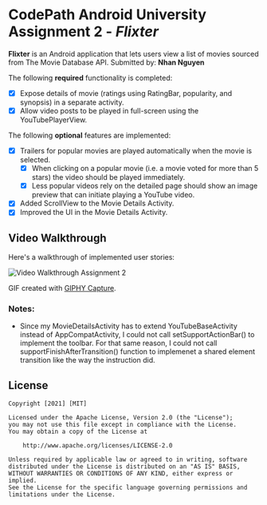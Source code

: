 # CodePath Android University Assignment 2 - *Flixter*

**Flixter** is an Android application that lets users view a list of movies sourced from The Movie Database API.
Submitted by: **Nhan Nguyen**

The following **required** functionality is completed:

* [x] Expose details of movie (ratings using RatingBar, popularity, and synopsis) in a separate activity.
* [x] Allow video posts to be played in full-screen using the YouTubePlayerView.

The following **optional** features are implemented:
* [x] Trailers for popular movies are played automatically when the movie is selected.
  * [x] When clicking on a popular movie (i.e. a movie voted for more than 5 stars) the video should be played immediately.
  * [x] Less popular videos rely on the detailed page should show an image preview that can initiate playing a YouTube video.
* [x] Added ScrollView to the Movie Details Activity. 
* [x] Improved the UI in the Movie Details Activity. 

## Video Walkthrough

Here's a walkthrough of implemented user stories:

<img src='app-walkthrough-assignment2.gif' title='Video Walkthrough Assignment 2' width='' alt='Video Walkthrough Assignment 2' />

GIF created with [GIPHY Capture](https://apps.apple.com/us/app/giphy-capture-the-gif-maker/id668208984?mt=12).

### Notes:
- Since my MovieDetailsActivity has to extend YouTubeBaseActivity instead of AppCompatActivity, I could not call setSupportActionBar() to implement the toolbar. For that same reason, I could not call supportFinishAfterTransition() function to implemenet a shared element transition like the way the instruction did. 

## License

    Copyright [2021] [MIT]

    Licensed under the Apache License, Version 2.0 (the "License");
    you may not use this file except in compliance with the License.
    You may obtain a copy of the License at

        http://www.apache.org/licenses/LICENSE-2.0

    Unless required by applicable law or agreed to in writing, software
    distributed under the License is distributed on an "AS IS" BASIS,
    WITHOUT WARRANTIES OR CONDITIONS OF ANY KIND, either express or implied.
    See the License for the specific language governing permissions and
    limitations under the License.
